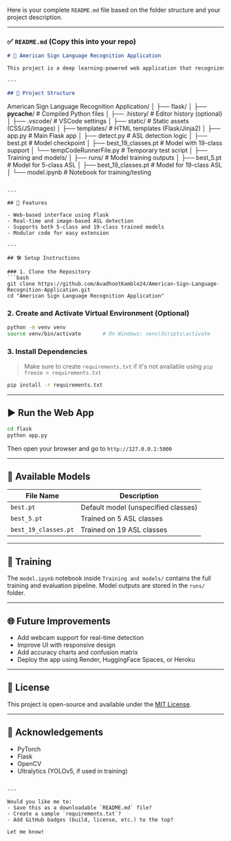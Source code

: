 Here is your complete `README.md` file based on the folder structure and your project description.

---

### ✅ `README.md` (Copy this into your repo)

```markdown
# 🧠 American Sign Language Recognition Application

This project is a deep learning-powered web application that recognizes **American Sign Language (ASL)** gestures using image inputs. Built with **Flask** and **PyTorch**, it provides a simple web interface for real-time or static ASL sign detection.

---

## 📁 Project Structure

```

American Sign Language Recognition Application/
│
├── flask/
│   ├── **pycache**/              # Compiled Python files
│   ├── .history/                 # Editor history (optional)
│   ├── .vscode/                  # VSCode settings
│   ├── static/                   # Static assets (CSS/JS/images)
│   ├── templates/                # HTML templates (Flask/Jinja2)
│   ├── app.py                    # Main Flask app
│   ├── detect.py                 # ASL detection logic
│   ├── best.pt                   # Model checkpoint
│   ├── best\_19\_classes.pt        # Model with 19-class support
│   └── tempCodeRunnerFile.py     # Temporary test script
│
├── Training and models/
│   ├── runs/                     # Model training outputs
│   ├── best\_5.pt                 # Model for 5-class ASL
│   ├── best\_19\_classes.pt        # Model for 19-class ASL
│   └── model.ipynb               # Notebook for training/testing

```

---

## 🚀 Features

- Web-based interface using Flask
- Real-time and image-based ASL detection
- Supports both 5-class and 19-class trained models
- Modular code for easy extension

---

## 🛠️ Setup Instructions

### 1. Clone the Repository
```bash
git clone https://github.com/AvadhootKamble24/American-Sign-Language-Recognition-Application.git
cd "American Sign Language Recognition Application"
````

### 2. Create and Activate Virtual Environment (Optional)

```bash
python -m venv venv
source venv/bin/activate       # On Windows: venv\Scripts\activate
```

### 3. Install Dependencies

> Make sure to create `requirements.txt` if it's not available using `pip freeze > requirements.txt`

```bash
pip install -r requirements.txt
```

---

## ▶️ Run the Web App

```bash
cd flask
python app.py
```

Then open your browser and go to `http://127.0.0.1:5000`

---

## 🧠 Available Models

| File Name            | Description                         |
| -------------------- | ----------------------------------- |
| `best.pt`            | Default model (unspecified classes) |
| `best_5.pt`          | Trained on 5 ASL classes            |
| `best_19_classes.pt` | Trained on 19 ASL classes           |

---

## 📓 Training

The `model.ipynb` notebook inside `Training and models/` contains the full training and evaluation pipeline. Model outputs are stored in the `runs/` folder.

---

## 🌐 Future Improvements

* Add webcam support for real-time detection
* Improve UI with responsive design
* Add accuracy charts and confusion matrix
* Deploy the app using Render, HuggingFace Spaces, or Heroku

---

## 📜 License

This project is open-source and available under the [MIT License](LICENSE).

---

## 🙏 Acknowledgements

* PyTorch
* Flask
* OpenCV
* Ultralytics (YOLOv5, if used in training)

```

---

Would you like me to:
- Save this as a downloadable `README.md` file?
- Create a sample `requirements.txt`?
- Add GitHub badges (build, license, etc.) to the top?

Let me know!
```
